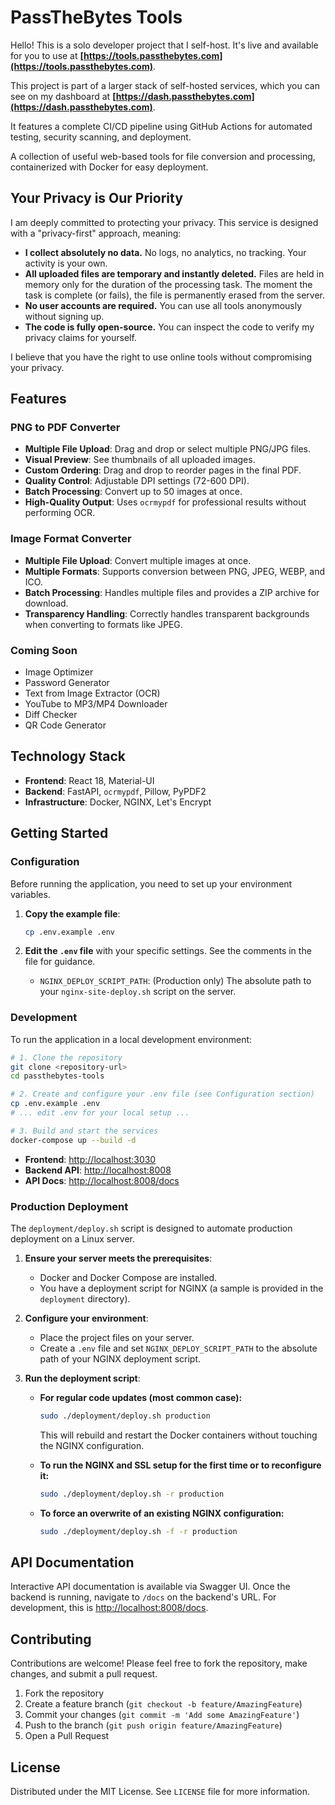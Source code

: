 # PassTheBytes Tools

Hello! This is a solo developer project that I self-host. It's live and available for you to use at **[https://tools.passthebytes.com](https://tools.passthebytes.com)**.

This project is part of a larger stack of self-hosted services, which you can see on my dashboard at **[https://dash.passthebytes.com](https://dash.passthebytes.com)**.

It features a complete CI/CD pipeline using GitHub Actions for automated testing, security scanning, and deployment.

A collection of useful web-based tools for file conversion and processing, containerized with Docker for easy deployment.

## Your Privacy is Our Priority

I am deeply committed to protecting your privacy. This service is designed with a "privacy-first" approach, meaning:

-   **I collect absolutely no data.** No logs, no analytics, no tracking. Your activity is your own.
-   **All uploaded files are temporary and instantly deleted.** Files are held in memory only for the duration of the processing task. The moment the task is complete (or fails), the file is permanently erased from the server.
-   **No user accounts are required.** You can use all tools anonymously without signing up.
-   **The code is fully open-source.** You can inspect the code to verify my privacy claims for yourself.

I believe that you have the right to use online tools without compromising your privacy.

## Features

### PNG to PDF Converter
- **Multiple File Upload**: Drag and drop or select multiple PNG/JPG files.
- **Visual Preview**: See thumbnails of all uploaded images.
- **Custom Ordering**: Drag and drop to reorder pages in the final PDF.
- **Quality Control**: Adjustable DPI settings (72-600 DPI).
- **Batch Processing**: Convert up to 50 images at once.
- **High-Quality Output**: Uses `ocrmypdf` for professional results without performing OCR.

### Image Format Converter
- **Multiple File Upload**: Convert multiple images at once.
- **Multiple Formats**: Supports conversion between PNG, JPEG, WEBP, and ICO.
- **Batch Processing**: Handles multiple files and provides a ZIP archive for download.
- **Transparency Handling**: Correctly handles transparent backgrounds when converting to formats like JPEG.

### Coming Soon
- Image Optimizer
- Password Generator
- Text from Image Extractor (OCR)
- YouTube to MP3/MP4 Downloader
- Diff Checker
- QR Code Generator

## Technology Stack

- **Frontend**: React 18, Material-UI
- **Backend**: FastAPI, `ocrmypdf`, Pillow, PyPDF2
- **Infrastructure**: Docker, NGINX, Let's Encrypt

## Getting Started

### Configuration

Before running the application, you need to set up your environment variables.

1.  **Copy the example file**:
    ```bash
    cp .env.example .env
    ```
2.  **Edit the `.env` file** with your specific settings. See the comments in the file for guidance.

    - `NGINX_DEPLOY_SCRIPT_PATH`: (Production only) The absolute path to your `nginx-site-deploy.sh` script on the server.

### Development

To run the application in a local development environment:

```bash
# 1. Clone the repository
git clone <repository-url>
cd passthebytes-tools

# 2. Create and configure your .env file (see Configuration section)
cp .env.example .env
# ... edit .env for your local setup ...

# 3. Build and start the services
docker-compose up --build -d
```

- **Frontend**: [http://localhost:3030](http://localhost:3030)
- **Backend API**: [http://localhost:8008](http://localhost:8008)
- **API Docs**: [http://localhost:8008/docs](http://localhost:8008/docs)

### Production Deployment

The `deployment/deploy.sh` script is designed to automate production deployment on a Linux server.

1.  **Ensure your server meets the prerequisites**:
    - Docker and Docker Compose are installed.
    - You have a deployment script for NGINX (a sample is provided in the `deployment` directory).

2.  **Configure your environment**:
    - Place the project files on your server.
    - Create a `.env` file and set `NGINX_DEPLOY_SCRIPT_PATH` to the absolute path of your NGINX deployment script.

3.  **Run the deployment script**:

    - **For regular code updates (most common case):**
      ```bash
      sudo ./deployment/deploy.sh production
      ```
      This will rebuild and restart the Docker containers without touching the NGINX configuration.

    - **To run the NGINX and SSL setup for the first time or to reconfigure it:**
      ```bash
      sudo ./deployment/deploy.sh -r production
      ```

    - **To force an overwrite of an existing NGINX configuration:**
      ```bash
      sudo ./deployment/deploy.sh -f -r production
      ```

## API Documentation

Interactive API documentation is available via Swagger UI. Once the backend is running, navigate to `/docs` on the backend's URL. For development, this is [http://localhost:8008/docs](http://localhost:8008/docs).

## Contributing

Contributions are welcome! Please feel free to fork the repository, make changes, and submit a pull request.

1.  Fork the repository
2.  Create a feature branch (`git checkout -b feature/AmazingFeature`)
3.  Commit your changes (`git commit -m 'Add some AmazingFeature'`)
4.  Push to the branch (`git push origin feature/AmazingFeature`)
5.  Open a Pull Request

## License

Distributed under the MIT License. See `LICENSE` file for more information.
